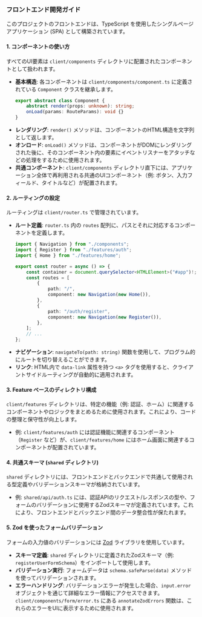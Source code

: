 ### フロントエンド開発ガイド

このプロジェクトのフロントエンドは、TypeScript を使用したシングルページアプリケーション (SPA) として構築されています。

#### 1. コンポーネントの使い方

すべてのUI要素は `client/components` ディレクトリに配置されたコンポーネントとして扱われます。

-   **基本構造**: 各コンポーネントは `client/components/component.ts` に定義されている `Component` クラスを継承します。
    ```typescript
    export abstract class Component {
        abstract render(props: unknown): string;
        onLoad(params: RouteParams): void {}
    }
    ```
-   **レンダリング**: `render()` メソッドは、コンポーネントのHTML構造を文字列として返します。
-   **オンロード**: `onLoad()` メソッドは、コンポーネントがDOMにレンダリングされた後に、そのコンポーネント内の要素にイベントリスナーをアタッチなどの処理をするために使用されます。
-   **共通コンポーネント**: `client/components` ディレクトリ直下には、アプリケーション全体で再利用される共通のUIコンポーネント（例: ボタン、入力フィールド、タイトルなど）が配置されます。

#### 2. ルーティングの設定

ルーティングは `client/router.ts` で管理されています。

-   **ルート定義**: `router.ts` 内の `routes` 配列に、パスとそれに対応するコンポーネントを定義します。
    ```typescript
    import { Navigation } from "./components";
    import { Register } from "./features/auth";
    import { Home } from "./features/home";

    export const router = async () => {
        const container = document.querySelector<HTMLElement>("#app")!;
        const routes = [
            {
                path: "/",
                component: new Navigation(new Home()),
            },
            {
                path: "/auth/register",
                component: new Navigation(new Register()),
            },
        ];
        // ...
    };
    ```
-   **ナビゲーション**: `navigateTo(path: string)` 関数を使用して、プログラム的にルートを切り替えることができます。
-   **リンク**: HTML内で `data-link` 属性を持つ `<a>` タグを使用すると、クライアントサイドルーティングが自動的に適用されます。

#### 3. Feature ベースのディレクトリ構成

`client/features` ディレクトリは、特定の機能（例: 認証、ホーム）に関連するコンポーネントやロジックをまとめるために使用されます。これにより、コードの整理と保守性が向上します。

-   例: `client/features/auth` には認証機能に関連するコンポーネント（`Register` など）が、`client/features/home` にはホーム画面に関連するコンポーネントが配置されています。

#### 4. 共通スキーマ (`shared` ディレクトリ)

`shared` ディレクトリには、フロントエンドとバックエンドで共通して使用される型定義やバリデーションスキーマが格納されています。

-   例: `shared/api/auth.ts` には、認証APIのリクエスト/レスポンスの型や、フォームのバリデーションに使用するZodスキーマが定義されています。これにより、フロントエンドとバックエンド間のデータ整合性が保たれます。

#### 5. Zod を使ったフォームバリデーション

フォームの入力値のバリデーションには [Zod](https://zod.dev/) ライブラリを使用しています。

-   **スキーマ定義**: `shared` ディレクトリに定義されたZodスキーマ（例: `registerUserFormSchema`）をインポートして使用します。
-   **バリデーション実行**: フォームデータは `schema.safeParse(data)` メソッドを使ってバリデーションされます。
-   **エラーハンドリング**: バリデーションエラーが発生した場合、`input.error` オブジェクトを通じて詳細なエラー情報にアクセスできます。`client/components/form/error.ts` にある `annotateZodErrors` 関数は、これらのエラーをUIに表示するために使用されます。
